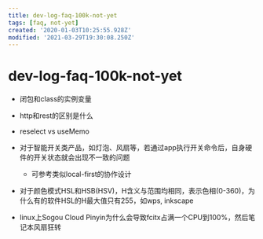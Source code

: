 ```yaml
---
title: dev-log-faq-100k-not-yet
tags: [faq, not-yet]
created: '2020-01-03T10:25:55.928Z'
modified: '2021-03-29T19:30:08.250Z'
---
```


# dev-log-faq-100k-not-yet
- 闭包和class的实例变量

- http和rest的区别是什么

- reselect vs useMemo

- 对于智能开关类产品，如灯泡、风扇等，若通过app执行开关命令后，自身硬件的开关状态就会出现不一致的问题
  - 可参考类似local-first的协作设计

- 对于颜色模式HSL和HSB(HSV)，H含义与范围均相同，表示色相(0-360)，为什么有的软件HSL的H最大值只有255，如wps, inkscape

- linux上Sogou Cloud Pinyin为什么会导致fcitx占满一个CPU到100%，然后笔记本风扇狂转

